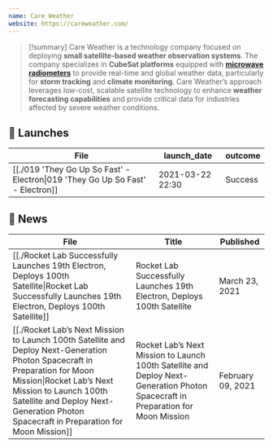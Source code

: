```yaml
---
name: Care Weather
website: https://careweather.com/
---
```


>[!summary]
Care Weather is a technology company focused on deploying **small satellite-based weather observation systems**. The company specializes in **CubeSat platforms** equipped with **[microwave radiometers](https://en.wikipedia.org/wiki/Microwave_radiometer#:~:text=Microwave%20radiometers%20are%20very%20sensitive,atmospheres%2C%20surfaces%20or%20extraterrestrial%20objects.)** to provide real-time and global weather data, particularly for **storm tracking** and **climate monitoring**. Care Weather’s approach leverages low-cost, scalable satellite technology to enhance **weather forecasting capabilities** and provide critical data for industries affected by severe weather conditions.

## 🚀 Launches

| File                                                                                            | launch_date      | outcome |
| ----------------------------------------------------------------------------------------------- | ---------------- | ------- |
| [[./019 'They Go Up So Fast' - Electron\|019 'They Go Up So Fast' - Electron]] | 2021-03-22 22:30 | Success |

## 📰 News
| File                                                                                                                                                                                                                                                                           | Title                                                                                                                             | Published         |
| ------------------------------------------------------------------------------------------------------------------------------------------------------------------------------------------------------------------------------------------------------------------------------ | --------------------------------------------------------------------------------------------------------------------------------- | ----------------- |
| [[./Rocket Lab Successfully Launches 19th Electron, Deploys 100th Satellite\|Rocket Lab Successfully Launches 19th Electron, Deploys 100th Satellite]]                                                                                                                   | Rocket Lab Successfully Launches 19th Electron, Deploys 100th Satellite                                                           | March 23, 2021    |
| [[./Rocket Lab’s Next Mission to Launch 100th Satellite and Deploy Next-Generation Photon Spacecraft in Preparation for Moon Mission\|Rocket Lab’s Next Mission to Launch 100th Satellite and Deploy Next-Generation Photon Spacecraft in Preparation for Moon Mission]] | Rocket Lab’s Next Mission to Launch 100th Satellite and Deploy Next-Generation Photon Spacecraft in Preparation for Moon Mission  | February 09, 2021 |

